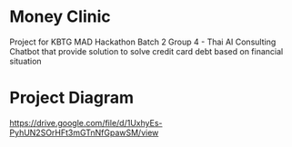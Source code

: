 # Money Clinic

Project for KBTG MAD Hackathon Batch 2 Group 4 - Thai AI Consulting Chatbot that provide solution to solve credit card debt based on financial situation

# Project Diagram

https://drive.google.com/file/d/1UxhyEs-PyhUN2SOrHFt3mGTnNfGpawSM/view
